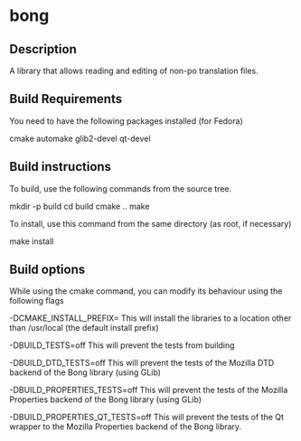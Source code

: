 bong
====

Description
-----------

A library that allows reading and editing of non-po translation files.

Build Requirements
------------------

You need to have the following packages installed (for Fedora)

cmake
automake
glib2-devel
qt-devel

Build instructions
------------------

To build, use the following commands from the source tree.

mkdir -p build
cd build
cmake ..
make

To install, use this command from the same directory (as root, if necessary)

make install

Build options
-------------

While using the cmake command, you can modify its behaviour using the following flags

-DCMAKE_INSTALL_PREFIX=<path to your install prefix>
This will install the libraries to a location other than /usr/local (the default install prefix)

-DBUILD_TESTS=off
This will prevent the tests from building

-DBUILD_DTD_TESTS=off
This will prevent the tests of the Mozilla DTD backend of the Bong library (using GLib)

-DBUILD_PROPERTIES_TESTS=off
This will prevent the tests of the Mozilla Properties backend of the Bong library (using GLib)

-DBUILD_PROPERTIES_QT_TESTS=off
This will prevent the tests of the Qt wrapper to the Mozilla Properties backend of the Bong library.
